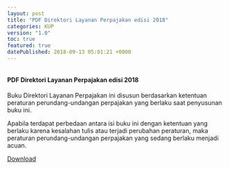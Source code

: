 ```yaml
---
layout: post
title: "PDF Direktori Layanan Perpajakan edisi 2018"
categories: KUP
version: "1.0"
toc: true
featured: true
datePublished: 2018-09-13 05:01:21 +0000
---
```

<div class="d-md-flex flex-items-center flex-md-row-reverse mb-3">
            <div class="flex-auto text-md-center col-md-4 p-4 overflow-hidden">
                <div class="anim-fade-up">
                    <img src="{{ site.baseurl }}/public/png/delapan.png" alt="" class="app-screenshot" style="max-width:324px">
                </div>
            </div>
            <div class="flex-auto text-md-left col-md-4 p-4">
                <h4 class="f3-light text-dark text-bold">
                    PDF Direktori Layanan Perpajakan edisi 2018
                </h4>
                <p class="mt-2">
                    Buku Direktori Layanan Perpajakan ini disusun berdasarkan ketentuan peraturan perundang-undangan perpajakan yang berlaku
                    saat penyusunan buku ini.</p>
                <p>Apabila terdapat perbedaan antara isi buku ini dengan ketentuan yang berlaku karena kesalahan tulis atau
                    terjadi perubahan peraturan, maka peraturan perundang-undangan perpajakan yang sedang berlaku menjadi
                    acuan.
                </p>
                <a class="mx-1 my-3 f3 btn btn-large btn-purple" href="http://www.pajak.go.id/sites/default/files/Buku%20De-la-pan%20v.2018%20Edisi%201.pdf"
                    data-for-os="windows" data-download="windows">Download</a>
            </div>
        </div>